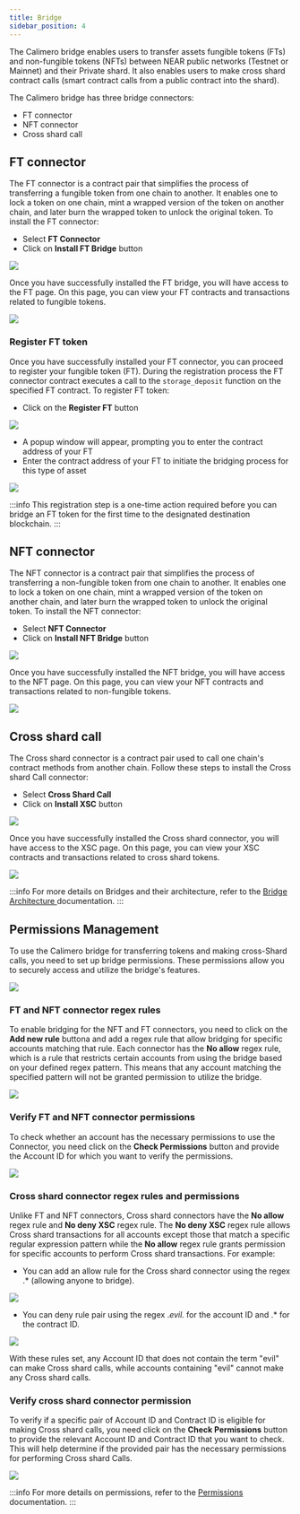 ```yaml
---
title: Bridge
sidebar_position: 4
---
```


The Calimero bridge enables users to transfer assets fungible tokens (FTs) and non-fungible tokens (NFTs) between NEAR public networks (Testnet or Mainnet) and their Private shard. It also enables users to make cross shard contract calls (smart contract calls from a public contract into the shard).

The Calimero bridge has three bridge connectors:
- FT connector
- NFT connector
- Cross shard call

## FT connector

The FT connector is a contract pair that simplifies the process of transferring a fungible token from one chain to another. It enables one to lock a token on one chain, mint a wrapped version of the token on another chain, and later burn the wrapped token to unlock the original token. To install the FT connector:

- Select **FT Connector**
- Click on **Install FT Bridge** button

![](../../static/img/ft-connectors.png)

Once you have successfully installed the FT bridge, you will have access to the FT page. On this page, you can view your FT contracts and transactions related to fungible tokens. 

![](../../static/img/ft-connector-page.png)


### Register FT token

Once you have successfully installed your FT connector, you can proceed to register your fungible token (FT). During the registration process the FT connector contract executes a call to the `storage_deposit` function on the specified FT contract. To register FT token:

- Click on the **Register FT** button

![](../../static/img/register-ft.png)

- A popup window will appear, prompting you to enter the contract address of your FT
- Enter the contract address of your FT to initiate the bridging process for this type of asset

![](../../static/img/ft_contract_address.png)

:::info
This registration step is a one-time action required before you can bridge an FT token for the first time to the designated destination blockchain.
:::

## NFT connector

The NFT connector is a contract pair that simplifies the process of transferring a non-fungible token from one chain to another. It enables one to lock a token on one chain, mint a wrapped version of the token on another chain, and later burn the wrapped token to unlock the original token. To install the NFT connector:

- Select **NFT Connector**
- Click on **Install NFT Bridge** button

![](../../static/img/nft-connectors.png)

Once you have successfully installed the NFT bridge, you will have access to the NFT page. On this page, you can view your NFT contracts and transactions related to non-fungible tokens.

![](../../static/img/nft-bridge-overview.png)

## Cross shard call

The Cross shard connector is a contract pair used to call one chain's contract methods from another chain. Follow these steps to install the Cross shard Call connector:

- Select **Cross Shard Call**
- Click on **Install XSC** button

![](../../static/img/cross-shard.png)

Once you have successfully installed the Cross shard connector, you will have access to the XSC page. On this page, you can view your XSC contracts and transactions related to cross shard tokens.

![](../../static/img/xsc-bridge-overview.png)

:::info
For more details on Bridges and their architecture, refer to the [Bridge Architecture ](https://docs.calimero.network/bridge/architecture) documentation.
:::

## Permissions Management

To use the Calimero bridge for transferring tokens and making cross-Shard calls, you need to set up bridge permissions.  These permissions allow you to securely access and utilize the bridge's features.

![](../../static/img/permissions-management.png)

### FT and NFT connector regex rules

To enable bridging for the NFT and FT connectors, you need to click on the **Add new rule** buttona and add a regex rule that allow bridging for specific accounts matching that rule. Each connector has the **No allow** regex rule, which is a rule that restricts certain accounts from using the bridge based on your defined regex pattern. This means that any account matching the specified pattern will not be granted permission to utilize the bridge.

![](../../static/img/add-regex-rule.png)

### Verify FT and NFT connector permissions

To check whether an account has the necessary permissions to use the Connector, you need click on the **Check Permissions** button and provide the Account ID for which you want to verify the permissions. 

![](../../static/img/check-permissions.png)

### Cross shard connector regex rules and permissions

Unlike FT and NFT connectors, Cross shard connectors have the **No allow** regex rule and **No deny XSC** regex rule. The **No deny XSC** regex rule allows Cross shard transactions for all accounts except those that match a specific regular expression pattern while the **No allow** regex rule grants permission for specific accounts to perform Cross shard transactions. For example:

- You can add an allow rule for the Cross shard connector using the regex .* (allowing anyone to bridge). 

![](../../static/img/xsc-regex-allow.png)

- You can deny rule pair using the regex .*evil.* for the account ID and .* for the contract ID.

![](../../static/img/deny-rule.png)

With these rules set, any Account ID that does not contain the term "evil" can make Cross shard calls, while accounts containing "evil" cannot make any Cross shard calls.

### Verify cross shard connector permission

To verify if a specific pair of Account ID and Contract ID is eligible for making Cross shard calls, you need click on the **Check Permissions** button to provide the relevant Account ID and Contract ID that you want to check. This will help determine if the provided pair has the necessary permissions for performing Cross shard Calls.

![](../../static/img/deny-permisson-rule.png)

:::info
For more details on permissions, refer to the [Permissions](/docs/bridge/bridging/2_permissions.mdx) documentation.
:::
